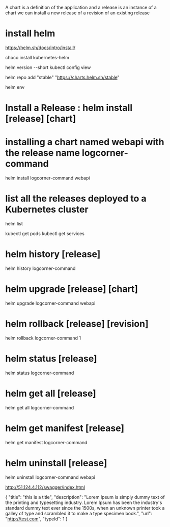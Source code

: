 A chart is a definition of the application and a release is an instance of a chart
we can install a new release of a revision of an existing release

# install helm 
https://helm.sh/docs/intro/install/

choco install kubernetes-helm

helm version --short
kubectl config view

helm repo add "stable" "https://charts.helm.sh/stable"

helm env
# Install a Release  :  helm install [release] [chart]
# installing a chart named webapi with the release name logcorner-command
helm install  logcorner-command  webapi

# list all the releases deployed to a Kubernetes cluster
helm list

kubectl get pods
kubectl get services

# helm history [release]
helm history logcorner-command

# helm upgrade [release] [chart]
helm upgrade   logcorner-command  webapi

# helm rollback [release] [revision]
helm rollback logcorner-command 1

# helm status [release]
helm status logcorner-command

# helm get all [release]
helm get all logcorner-command

# helm get manifest  [release]
helm get manifest logcorner-command

# helm uninstall [release]
helm uninstall logcorner-command  webapi


http://51.124.4.112/swagger/index.html


{
  "title": "this is a title",
  "description": "Lorem Ipsum is simply dummy text of the printing and typesetting industry. Lorem Ipsum has been the industry's standard dummy text ever since the 1500s, when an unknown printer took a galley of type and scrambled it to make a type specimen book.",
  "url": "http://test.com",
  "typeId": 1
}
